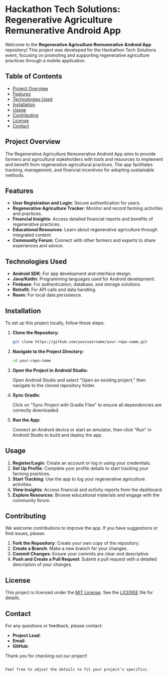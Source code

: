 # Hackathon Tech Solutions: Regenerative Agriculture Remunerative Android App

Welcome to the **Regenerative Agriculture Remunerative Android App** repository! This project was developed for the Hackathon Tech Solutions event, focusing on promoting and supporting regenerative agriculture practices through a mobile application.

## Table of Contents

- [Project Overview](#project-overview)
- [Features](#features)
- [Technologies Used](#technologies-used)
- [Installation](#installation)
- [Usage](#usage)
- [Contributing](#contributing)
- [License](#license)
- [Contact](#contact)

## Project Overview

The Regenerative Agriculture Remunerative Android App aims to provide farmers and agricultural stakeholders with tools and resources to implement and benefit from regenerative agricultural practices. The app facilitates tracking, management, and financial incentives for adopting sustainable methods.

## Features

- **User Registration and Login**: Secure authentication for users.
- **Regenerative Agriculture Tracker**: Monitor and record farming activities and practices.
- **Financial Insights**: Access detailed financial reports and benefits of regenerative practices.
- **Educational Resources**: Learn about regenerative agriculture through integrated content.
- **Community Forum**: Connect with other farmers and experts to share experiences and advice.

## Technologies Used

- **Android SDK**: For app development and interface design.
- **Java/Kotlin**: Programming languages used for Android development.
- **Firebase**: For authentication, database, and storage solutions.
- **Retrofit**: For API calls and data handling.
- **Room**: For local data persistence.

## Installation

To set up this project locally, follow these steps:

1. **Clone the Repository:**

    ```bash
    git clone https://github.com/yourusername/your-repo-name.git
    ```

2. **Navigate to the Project Directory:**

    ```bash
    cd your-repo-name
    ```

3. **Open the Project in Android Studio:**

    Open Android Studio and select "Open an existing project," then navigate to the cloned repository folder.

4. **Sync Gradle:**

    Click on "Sync Project with Gradle Files" to ensure all dependencies are correctly downloaded.

5. **Run the App:**

    Connect an Android device or start an emulator, then click "Run" in Android Studio to build and deploy the app.

## Usage

1. **Register/Login**: Create an account or log in using your credentials.
2. **Set Up Profile**: Complete your profile details to start tracking your farming practices.
3. **Start Tracking**: Use the app to log your regenerative agriculture activities.
4. **View Insights**: Access financial and activity reports from the dashboard.
5. **Explore Resources**: Browse educational materials and engage with the community forum.

## Contributing

We welcome contributions to improve the app. If you have suggestions or find issues, please:

1. **Fork the Repository**: Create your own copy of the repository.
2. **Create a Branch**: Make a new branch for your changes.
3. **Commit Changes**: Ensure your commits are clear and descriptive.
4. **Push and Create a Pull Request**: Submit a pull request with a detailed description of your changes.

## License

This project is licensed under the [MIT License](LICENSE). See the [LICENSE](LICENSE) file for details.

## Contact

For any questions or feedback, please contact:

- **Project Lead**: 
- **Email**: 
- **GitHub**: 

Thank you for checking out our project!

```

Feel free to adjust the details to fit your project's specifics.
